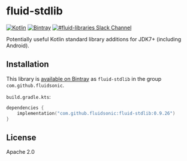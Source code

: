 fluid-stdlib
============

[![Kotlin](https://img.shields.io/badge/Kotlin-1.3.50-blue.svg)](http://kotlinlang.org)
[![Bintray](https://img.shields.io/bintray/v/fluidsonic/maven/fluid-stdlib)](https://bintray.com/fluidsonic/maven/fluid-stdlib)
[![#fluid-libraries Slack Channel](https://img.shields.io/badge/slack-%23fluid--libraries-543951.svg)](https://kotlinlang.slack.com/messages/C7UDFSVT2/)

Potentially useful Kotlin standard library additions for JDK7+ (including Android).



Installation
------------

This library is [available on Bintray](https://bintray.com/fluidsonic/maven/fluid-stdlib) as `fluid-stdlib` in the group `com.github.fluidsonic`.

`build.gradle.kts`:
```kotlin
dependencies {
    implementation("com.github.fluidsonic:fluid-stdlib:0.9.26")
}
```



License
-------

Apache 2.0
